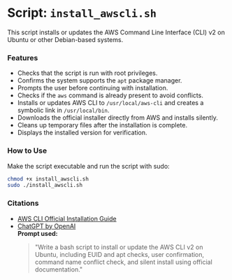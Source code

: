 # Script: `install_awscli.sh`

This script installs or updates the AWS Command Line Interface (CLI) v2 on Ubuntu or other Debian-based systems.

### Features

- Checks that the script is run with root privileges.
- Confirms the system supports the `apt` package manager.
- Prompts the user before continuing with installation.
- Checks if the `aws` command is already present to avoid conflicts.
- Installs or updates AWS CLI to `/usr/local/aws-cli` and creates a symbolic link in `/usr/local/bin`.
- Downloads the official installer directly from AWS and installs silently.
- Cleans up temporary files after the installation is complete.
- Displays the installed version for verification.

### How to Use
Make the script executable and run the script with sudo:
```bash
chmod +x install_awscli.sh
sudo ./install_awscli.sh
```
### Citations
- [AWS CLI Official Installation Guide](https://docs.aws.amazon.com/cli/latest/userguide/getting-started-install.html)  
- [ChatGPT by OpenAI](https://chat.openai.com/)    
  **Prompt used:**  
  > "Write a bash script to install or update the AWS CLI v2 on Ubuntu, including EUID and apt checks, user confirmation, command name conflict check, and silent install using official documentation."
